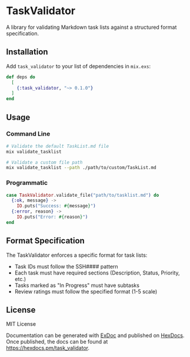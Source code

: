 # TaskValidator

A library for validating Markdown task lists against a structured format specification.

## Installation

Add `task_validator` to your list of dependencies in `mix.exs`:

```elixir
def deps do
  [
    {:task_validator, "~> 0.1.0"}
  ]
end
```

## Usage

### Command Line

```bash
# Validate the default TaskList.md file
mix validate_tasklist

# Validate a custom file path
mix validate_tasklist --path ./path/to/custom/TaskList.md
```

### Programmatic

```elixir
case TaskValidator.validate_file("path/to/tasklist.md") do
  {:ok, message} ->
    IO.puts("Success: #{message}")
  {:error, reason} ->
    IO.puts("Error: #{reason}")
end
```

## Format Specification

The TaskValidator enforces a specific format for task lists:

- Task IDs must follow the SSH#### pattern
- Each task must have required sections (Description, Status, Priority, etc.)
- Tasks marked as "In Progress" must have subtasks
- Review ratings must follow the specified format (1-5 scale)

## License

MIT License

Documentation can be generated with [ExDoc](https://github.com/elixir-lang/ex_doc)
and published on [HexDocs](https://hexdocs.pm). Once published, the docs can
be found at <https://hexdocs.pm/task_validator>.
